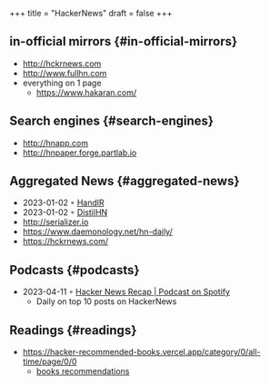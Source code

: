 +++
title = "HackerNews"
draft = false
+++

## in-official mirrors {#in-official-mirrors}

-   <http://hckrnews.com>
-   <http://www.fullhn.com>
-   everything on 1 page
    -   <https://www.hakaran.com/>


## Search engines {#search-engines}

-   <http://hnapp.com>
-   <http://hnpaper.forge.partlab.io>


## Aggregated News {#aggregated-news}

-   2023-01-02 ◦ [HandlR](https://handlr.sapico.me/)
-   2023-01-02 ◦ [DistilHN](https://www.distilhn.com/)
-   <http://serializer.io>
-   <https://www.daemonology.net/hn-daily/>
-   <https://hckrnews.com/>


## Podcasts {#podcasts}

-   2023-04-11 ◦ [Hacker News Recap | Podcast on Spotify](https://open.spotify.com/show/5T24sjkV7tVRNybotteILY)
    -   Daily on top 10 posts on HackerNews


## Readings {#readings}

-   <https://hacker-recommended-books.vercel.app/category/0/all-time/page/0/0>
    -   [books recommendations](/books)
